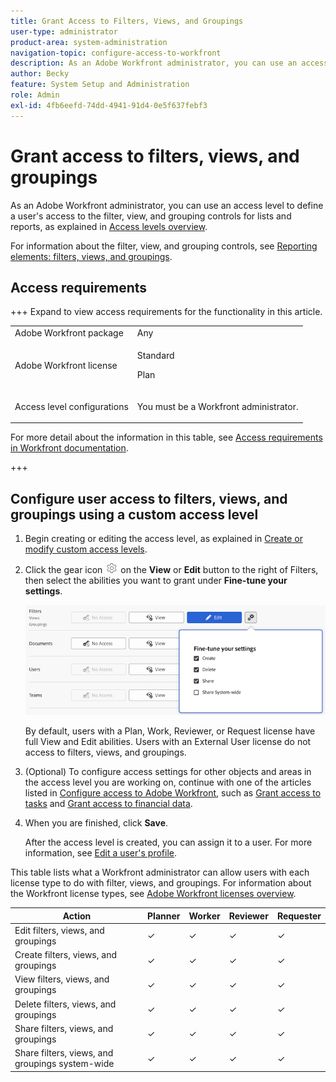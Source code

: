 ```yaml
---
title: Grant Access to Filters, Views, and Groupings
user-type: administrator
product-area: system-administration
navigation-topic: configure-access-to-workfront
description: As an Adobe Workfront administrator, you can use an access level to define a user's access to the filter, view, and grouping controls for lists and reports.
author: Becky
feature: System Setup and Administration
role: Admin
exl-id: 4fb6eefd-74dd-4941-91d4-0e5f637febf3
---
```

# Grant access to filters, views, and groupings

As an Adobe Workfront administrator, you can use an access level to define a user's access to the filter, view, and grouping controls for lists and reports, as explained in [Access levels overview](../../../administration-and-setup/add-users/access-levels-and-object-permissions/access-levels-overview.md).

For information about the filter, view, and grouping controls, see [Reporting elements: filters, views, and groupings](../../../reports-and-dashboards/reports/reporting-elements/reporting-elements-filters-views-groupings.md).

## Access requirements

+++ Expand to view access requirements for the functionality in this article.

<table style="table-layout:auto"> 
 <col> 
 <col> 
 <tbody> 
  <tr> 
   <td role="rowheader">Adobe Workfront package</td> 
   <td>Any</td> 
  </tr> 
  <tr> 
   <td role="rowheader">Adobe Workfront license</td> 
   <td> <p>Standard</p>
   <p>Plan</p></td> 
  </tr> 
  <tr> 
   <td role="rowheader">Access level configurations</td> 
   <td> <p>You must be a Workfront administrator.</p> </td> 
  </tr> 
 </tbody> 
</table>

For more detail about the information in this table, see [Access requirements in Workfront documentation](/help/quicksilver/administration-and-setup/add-users/access-levels-and-object-permissions/access-level-requirements-in-documentation.md).

+++

## Configure user access to filters, views, and groupings using a custom access level

1. Begin creating or editing the access level, as explained in [Create or modify custom access levels](../../../administration-and-setup/add-users/configure-and-grant-access/create-modify-access-levels.md).
1. Click the gear icon ![](assets/gear-icon-settings.png) on the **View** or **Edit** button to the right of Filters, then select the abilities you want to grant under **Fine-tune your settings**.

   ![](assets/gear-icon-filters-dashboards-groupings.png)

   By default, users with a Plan, Work, Reviewer, or Request license have full View and Edit abilities. Users with an External User license do not access to filters, views, and groupings.

   <!--If this changes, undraft section with table below
   -->

1. (Optional) To configure access settings for other objects and areas in the access level you are working on, continue with one of the articles listed in [Configure access to Adobe Workfront](../../../administration-and-setup/add-users/configure-and-grant-access/configure-access.md), such as [Grant access to tasks](../../../administration-and-setup/add-users/configure-and-grant-access/grant-access-tasks.md) and [Grant access to financial data](../../../administration-and-setup/add-users/configure-and-grant-access/grant-access-financial.md).
1. When you are finished, click **Save**.

   After the access level is created, you can assign it to a user. For more information, see [Edit a user's profile](../../../administration-and-setup/add-users/create-and-manage-users/edit-a-users-profile.md).

<!--## Access to filters, views, and groupings by license type

Drafting out this section for now because the table is redundant since all four license types can do everything.</span>-->

This table lists what a Workfront administrator can allow users with each license type to do with filter, views, and groupings. For information about the Workfront license types, see [Adobe Workfront licenses overview](../../../administration-and-setup/add-users/access-levels-and-object-permissions/wf-licenses.md).

<table style="table-layout:auto">
<col>
<col>
<col>
<col>
<col>
<thead>
<tr>
<th> Action </th>
<th> Planner </th>
<th> Worker </th>
<th> Reviewer </th>
<th> Requester </th>
</tr>
</thead>
<tbody>
<tr>
<td>Edit filters, views, and groupings</td>
<td>✓</td>
<td>✓</td>
<td>✓</td>
<td>✓</td>
</tr>
<tr>
<td>Create filters, views, and groupings</td>
<td>✓</td>
<td>✓</td>
<td>✓</td>
<td>✓</td>
</tr>
<tr>
<td>View filters, views, and groupings</td>
<td>✓</td>
<td>✓</td>
<td>✓</td>
<td>✓</td>
</tr>
<tr>
<td>Delete filters, views, and groupings</td>
<td>✓</td>
<td>✓</td>
<td>✓</td>
<td>✓</td>
</tr>
<tr>
<td>Share filters, views, and groupings</td>
<td>✓</td>
<td>✓</td>
<td>✓</td>
<td>✓</td>
</tr>
<tr>
<td>Share filters, views, and groupings system-wide</td>
<td>✓</td>
<td>✓</td>
<td>✓</td>
<td>✓</td>
</tr>
</tbody>
</table>
